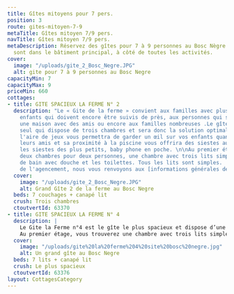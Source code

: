 ```yaml
---
title: Gîtes mitoyens pour 7 pers.
position: 3
route: gites-mitoyen-7-9
metaTitle: Gîtes mitoyen 7/9 pers.
navTitle: Gîtes mitoyen 7/9 pers.
metaDescription: Réservez des gîtes pour 7 à 9 personnes au Bosc Nègre. Ces gîtes
  sont dans le bâtiment principal, à côté de toutes les activités.
cover:
  image: "/uploads/gite_2_Bosc_Negre.JPG"
  alt: gite pour 7 à 9 personnes au Bosc Negre
capacityMin: 7
capacityMax: 9
priceMin: 660
cottages:
- title: GITE SPACIEUX LA FERME N° 2
  description: "Le « Gite de la ferme » convient aux familles avec plusieurs jeunes
    enfants qui doivent encore être suivis de près, aux personnes qui souhaitent partager
    une maison avec des amis ou encore aux familles nombreuses .Le gîte n°2 est le
    seul qui dispose de trois chambres et sera donc la solution optimale. Sa vue sur
    l'aire de jeux vous permettra de garder un œil sur vos enfants quand jouent avec
    leurs amis et sa proximité à la piscine vous offrira des siestes au soleil pendant
    les siestes des plus petits, baby phone en poche. \n\nAu premier étage, vous trouverez
    deux chambres pour deux personnes, une chambre avec trois lits simples, une salle
    de bain avec douche et les toilettes. Tous les lits sont simples.  Pour le reste
    de l'agencement, nous vous renvoyons aux [informations générales des gîtes](https://www.boscnegre-vacances.com/tous-les-gites).\n"
  cover:
    image: "/uploads/gite_2_Bosc_Negre.JPG"
    alt: Grand Gîte 2 de la ferme au Bosc Negre
  beds: 7 couchages + canapé lit
  crush: Trois chambres
  ctoutvertId: 63370
- title: GITE SPACIEUX LA FERME N° 4
  description: |
    Le Gite la Ferme n°4 est le gîte le plus spacieux et dispose d’une grande terrasse. Avec la terrasse côté nord, vous profiterez à la fois du soleil du matin et du soir tout en évitant les chaleurs de l'après-midi. Cette maison a le plus grand salon de toutes nos maisons et la meilleure connexion au wifi. Elle convient pour une grande famille ou pour les personnes qui apprécient une location de vacances spacieuse.
    Au premier étage, vous trouverez une chambre avec trois lits simples, une chambre avec deux lits simples et deux lits superposés, ainsi qu’une salle de bain avec douche. Pour le reste de l'agencement, nous vous renvoyons aux [informations générales des gîtes](https://www.boscnegre-vacances.com/tous-les-gites).
  cover:
    image: "/uploads/gite%20la%20ferme%204%20site%20bosc%20negre.jpg"
    alt: Un grand gîte au Bosc Negre
  beds: 7 lits + canapé lit
  crush: Le plus spacieux
  ctoutvertId: 63376
layout: CottagesCategory
---
```


